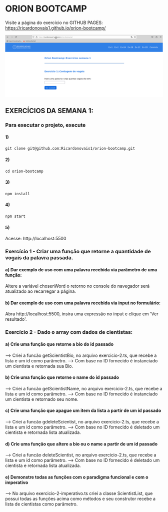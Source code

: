 # ORION BOOTCAMP

Visite a página do exercício no GITHUB PAGES: https://ricardonovais1.github.io/orion-bootcamp/

![Preview](public/img/app-ex-3-live.gif)

## EXERCÍCIOS DA SEMANA 1:

### Para executar o projeto, execute

#### 1)

```git clone git@github.com:Ricardonovais1/orion-bootcamp.git```

#### 2)

```cd orion-bootcamp```

#### 3)

```npm install```

#### 4)

```npm start```

#### 5)

Acesse: http://localhost:5500

### Exercício 1 - Criar uma função que retorne a quantidade de vogais da palavra passada.

#### a) Dar exemplo de uso com uma palavra recebida via parâmetro de uma função:

Altere a variável chosenWord o retorno no console do navegador será atualizado ao recarregar a página.

#### b) Dar exemplo de uso com uma palavra recebida via input no formulário:

Abra http://localhost:5500, insira uma expressão no input e clique em 'Ver resultado'.

### Exercício 2 - Dado o array com dados de cientistas:

#### a) Crie uma função que retorne a bio do id passado

--> Criei a funcão getScientistBio, no arquivo exercicio-2.ts, que recebe a lista e um id como parâmetro.
--> Com base no ID fornecido é instanciado um cientista e retornada sua Bio.

#### b) Crie uma função que retorne o name do id passado

--> Criei a funcão getScientistName, no arquivo exercicio-2.ts, que recebe a lista e um id como parâmetro.
--> Com base no ID fornecido é instanciado um cientista e retornado seu nome.

#### c) Crie uma função que apague um item da lista a partir de um id passado

--> Criei a funcão gdeleteScientist, no arquivo exercicio-2.ts, que recebe a lista e um id como parâmetro.
--> Com base no ID fornecido é deletado um cientista e retornada lista atualizada.

#### d) Crie uma função que altere a bio ou o name a partir de um id passado

--> Criei a funcão deleteScientist, no arquivo exercicio-2.ts, que recebe a lista e um id como parâmetro.
--> Com base no ID fornecido é deletado um cientista e retornada lista atualizada.

#### e) Demonstre todas as funções com o paradigma funcional e com o imperativo

--> No arquivo exercicio-2-imperativo.ts criei a classe ScientistList, que possui todas as funções acima como métodos e seu construtor recebe a lista de cientistas como parâmetro.

